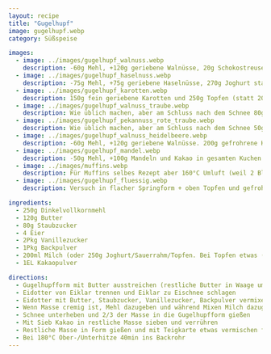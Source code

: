 ```yaml
---
layout: recipe
title: "Gugelhupf"
image: gugelhupf.webp
category: Süßspeise

images:
  - image: ../images/gugelhupf_walnuss.webp
    description: -60g Mehl, +120g geriebene Walnüsse, 20g Schokostreusel statt Kakao. Nüsse passen sehr gut aber zuviel Schoko nicht. Nächster Versuch mit 250g Mehl, 75g Walnüssen, 1 Karotte, etwas Schokostreusel war sehr gut aber Karotte merkt man fast nicht
  - image: ../images/gugelhupf_haselnuss.webp
    description: -75g Mehl, +75g geriebene Haselnüsse, 270g Joghurt statt Milch, keine Schokolade/Kakao - sehr saftig und gut, schmeckt intensiv nach Haselnüssen (nächster Versuch 50g Haselnüsse + Schokoflocken war auch sehr gut aber hat weniger nach Nüssen geschmeckt)
  - image: ../images/gugelhupf_karotten.webp
    description: 150g fein geriebene Karotten und 250g Topfen (statt 200ml Milch) war geschmacklich super aber etwas kompakt (vmtl wegen Topfen). Evtl nächstes Mal Karotten erst am Ende unterheben damit sie im Kuchen sichtbar und ganz bleiben
  - image: ../images/gugelhupf_walnuss_traube.webp
    description: Wie üblich machen, aber am Schluss nach dem Schnee 80g grob gehackte Walnüsse und danach 200g Weintrauben unterheben bzw wenn Trauben Kerne haben, vorsichtig entfernen (Form behalten) und abwechselnd mit Teig in Form geben. Statt 40 besser 45min lassen.
  - image: ../images/gugelhupf_pekannuss_rote_traube.webp
    description: Wie üblich machen, aber am Schluss nach dem Schnee 50g grob gehackte Pekannüsse und danach 250g rote kernlose Weintrauben unterheben bzw wenn Trauben Kerne haben, vorsichtig entfernen (Form behalten) und abwechselnd mit Teig in Form geben. 40min waren ausreichend, evtl wären 45 besser?
  - image: ../images/gugelhupf_walnuss_heidelbeere.webp
    description: -60g Mehl, +120g geriebene Walnüsse. 200g gefrohrene Heidelbeeren ganz am Schluss unterheben. Ergebnis war anfangs beim Rauskippen zu "flüssig", daher nochmal 10min am Abtropfgitter ins Rohr. Danach gut, speziell am nächsten Tag, wobei Heidelbeeren wenig hervorschmecken.
  - image: ../images/gugelhupf_mandel.webp
    description: -50g Mehl, +100g Mandeln und Kakao in gesamten Kuchen. War sehr gut, später etwas trocken aber mit Marillenmarmelade super!
  - image: ../images/muffins.webp
    description: Für Muffins selbes Rezept aber 160°C Umluft (weil 2 Blech), 25min, dann 5-10min im Blech ruhen lassen
  - image: ../images/gugelhupf_fluessig.webp
    description: Versuch in flacher Springform + oben Topfen und gefrohrene Früchte war Müll. Idee wie Blechkuchen aber dafür ist Teig zu dick und bleibt darunter flüssig (evtl auch wegen gefrohrenen Früchten). Außerdem sinkt Belag ein. Rettunsversuch nach Springform nochmal auf Backpapier ins Rohr, hat aber nichts geholfen; war schlechtester Kuchen den wir je hatten.

ingredients:
  - 250g Dinkelvollkornmehl
  - 120g Butter
  - 80g Staubzucker
  - 4 Eier
  - 2Pkg Vanillezucker
  - 1Pkg Backpulver
  - 200ml Milch (oder 250g Joghurt/Sauerrahm/Topfen. Bei Topfen etwas (50ml?) Milch dazu)
  - 1EL Kakaopulver

directions:
  - Gugelhupfform mit Butter ausstreichen (restliche Butter in Waage um auf 120g zu kommen)
  - Eidotter von Eiklar trennen und Eiklar zu Eischnee schlagen
  - Eidotter mit Butter, Staubzucker, Vanillezucker, Backpulver vermixen
  - Wenn Masse cremig ist, Mehl dazugeben und während Mixen Milch dazugießen
  - Schnee unterheben und 2/3 der Masse in die Gugelhupfform gießen
  - Mit Sieb Kakao in restliche Masse sieben und verrühren
  - Restliche Masse in Form gießen und mit Teigkarte etwas vermischen für Marmorierung
  - Bei 180°C Ober-/Unterhitze 40min ins Backrohr
---
```

